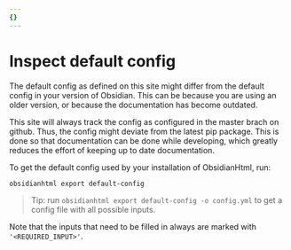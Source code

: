 ```yaml
---
{}
---
```

# Inspect default config   
   
The default config as defined on this site might differ from the default config in your version of Obsidian. This can be because you are using an older version, or because the documentation has become outdated.   
   
This site will always track the config as configured in the master brach on github. Thus, the config might deviate from the latest pip package. This is done so that documentation can be done while developing, which greatly reduces the effort of keeping up to date documentation.   
   
To get the default config used by your installation of ObsidianHtml, run:   
   
``` bash
obsidianhtml export default-config
```
    
   
> Tip: run `obsidianhtml export default-config -o config.yml` to get a config file with all possible inputs.    
   
Note that the inputs that need to be filled in always are marked with `'<REQUIRED_INPUT>'`.